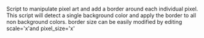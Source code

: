 Script to manipulate pixel art and add a border around each individual pixel.
This script will detect a single background color and apply the border to all non background colors.
border size can be easily modified by editing scale='x'and pixel_size='x'
